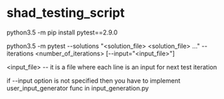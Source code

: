 # shad_testing_script

python3.5 -m pip install pytest==2.9.0

python3.5 -m pytest --solutions "<solution_file> <solution_file> ..." --iterations <number_of_iterations> [--input="<input_file>"] 

<input_file> -- it is a file where each line is an input for next test iteration

if --input option is not specified then you have to implement user_input_generator func in input_generation.py
